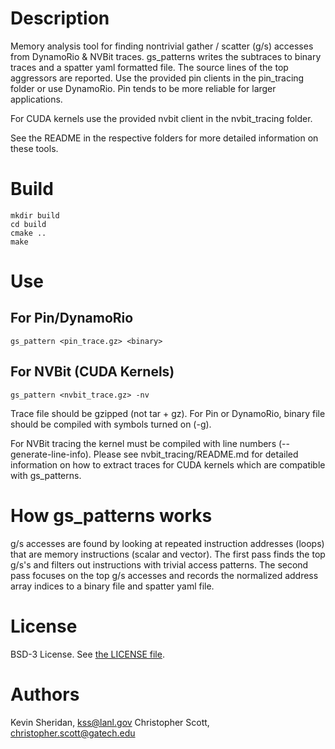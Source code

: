 # Description
Memory analysis tool for finding nontrivial gather / scatter (g/s) accesses from DynamoRio & NVBit traces.  gs_patterns writes the subtraces to binary traces and a spatter yaml formatted file. The source lines of the top aggressors are reported. Use the provided pin clients in the pin_tracing folder or use DynamoRio. Pin tends to be more reliable for larger applications.

For CUDA kernels use the provided nvbit client in the nvbit_tracing folder. 

See the README in the respective folders for more detailed information on these tools.


# Build
```
mkdir build
cd build
cmake ..
make
```

# Use

## For Pin/DynamoRio
```
gs_pattern <pin_trace.gz> <binary>
```

## For NVBit (CUDA Kernels) 

```
gs_pattern <nvbit_trace.gz> -nv 
```

Trace file should be gzipped (not tar + gz). For Pin or DynamoRio, binary file should be compiled with symbols turned on (-g).

For NVBit tracing the kernel must be compiled with line numbers (--generate-line-info).  Please see nvbit_tracing/README.md for detailed information on how to extract traces for CUDA kernels which are compatible with gs_patterns.

# How gs_patterns works
g/s accesses are found by looking at repeated instruction addresses (loops) that are memory instructions (scalar and vector). The first pass finds the top g/s's and filters out instructions with trivial access patterns. The second pass focuses on the top g/s accesses and records the normalized address array indices to a binary file and spatter yaml file.

# License
BSD-3 License. See [the LICENSE file](https://github.com/lanl/gs_patterns/blob/main/LICENSE).
  
# Authors
Kevin Sheridan, <kss@lanl.gov>
Christopher Scott, <christopher.scott@gatech.edu>
